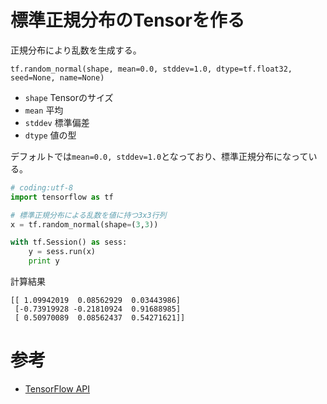 # 標準正規分布のTensorを作る

正規分布により乱数を生成する。

`tf.random_normal(shape, mean=0.0, stddev=1.0, dtype=tf.float32, seed=None, name=None)`

* `shape` Tensorのサイズ
* `mean` 平均
* `stddev` 標準偏差
* `dtype` 値の型

デフォルトでは`mean=0.0, stddev=1.0`となっており、標準正規分布になっている。

```python
# coding:utf-8
import tensorflow as tf

# 標準正規分布による乱数を値に持つ3x3行列
x = tf.random_normal(shape=(3,3))

with tf.Session() as sess:
    y = sess.run(x)
    print y
```

計算結果

```shell
[[ 1.09942019  0.08562929  0.03443986]
 [-0.73919928 -0.21810924  0.91688985]
 [ 0.50970089  0.08562437  0.54271621]]
```

# 参考

* [TensorFlow API](https://www.tensorflow.org/versions/master/api_docs/python/constant_op.html#random_normal)